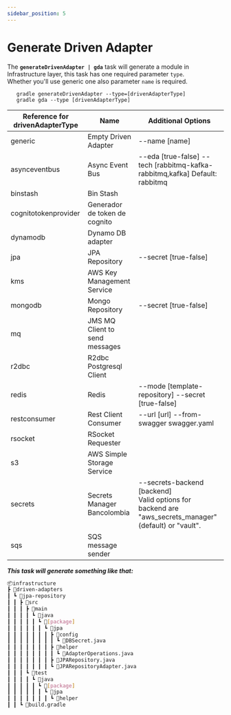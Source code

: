 ```yaml
---
sidebar_position: 5
---
```


# Generate Driven Adapter

The **`generateDrivenAdapter | gda`** task will generate a module in Infrastructure layer, this task has one required
parameter `type`.<br/>
Whether you'll use generic one also parameter `name` is required.

```shell
   gradle generateDrivenAdapter --type=[drivenAdapterType]
   gradle gda --type [drivenAdapterType]
   ```

| Reference for **drivenAdapterType** | Name                           | Additional Options                                                                                           |
|-------------------------------------|--------------------------------|--------------------------------------------------------------------------------------------------------------|
| generic                             | Empty Driven Adapter           | --name [name]                                                                                                |
| asynceventbus                       | Async Event Bus                | --eda [true-false] --tech [rabbitmq-kafka-rabbitmq,kafka] Default: rabbitmq                                  |
| binstash                            | Bin Stash                      |                                                                                                              |
| cognitotokenprovider                | Generador de token de cognito  |                                                                                                              |
| dynamodb                            | Dynamo DB adapter              |                                                                                                              |
| jpa                                 | JPA Repository                 | --secret [true-false]                                                                                        |
| kms                                 | AWS Key Management Service     |                                                                                                              |
| mongodb                             | Mongo Repository               | --secret [true-false]                                                                                        |
| mq                                  | JMS MQ Client to send messages |                                                                                                              |
| r2dbc                               | R2dbc Postgresql Client        |                                                                                                              |
| redis                               | Redis                          | --mode [template-repository] --secret [true-false]                                                           |
| restconsumer                        | Rest Client Consumer           | --url [url] --from-swagger swagger.yaml                                                                      |
| rsocket                             | RSocket Requester              |                                                                                                              |
| s3                                  | AWS Simple Storage Service     |                                                                                                              |
| secrets                             | Secrets Manager Bancolombia    | --secrets-backend [backend] <br/> Valid options for backend are "aws_secrets_manager" (default) or "vault".  |
| sqs                                 | SQS message sender             |                                                                                                              |

_**This task will generate something like that:**_

   ```bash
   📦infrastructure
   ┣ 📂driven-adapters
   ┃ ┗ 📂jpa-repository
   ┃ ┃ ┣ 📂src
   ┃ ┃ ┃ ┣ 📂main
   ┃ ┃ ┃ ┃ ┗ 📂java
   ┃ ┃ ┃ ┃ ┃ ┗ 📂[package]
   ┃ ┃ ┃ ┃ ┃ ┃ ┗ 📂jpa
   ┃ ┃ ┃ ┃ ┃ ┃ ┃ ┣ 📂config
   ┃ ┃ ┃ ┃ ┃ ┃ ┃ ┃ ┗ 📜DBSecret.java
   ┃ ┃ ┃ ┃ ┃ ┃ ┃ ┣ 📂helper
   ┃ ┃ ┃ ┃ ┃ ┃ ┃ ┃ ┗ 📜AdapterOperations.java
   ┃ ┃ ┃ ┃ ┃ ┃ ┃ ┣ 📜JPARepository.java
   ┃ ┃ ┃ ┃ ┃ ┃ ┃ ┗ 📜JPARepositoryAdapter.java
   ┃ ┃ ┃ ┗ 📂test
   ┃ ┃ ┃ ┃ ┗ 📂java
   ┃ ┃ ┃ ┃ ┃ ┗ 📂[package]
   ┃ ┃ ┃ ┃ ┃ ┃ ┗ 📂jpa
   ┃ ┃ ┃ ┃ ┃ ┃ ┃ ┗ 📂helper
   ┃ ┃ ┗ 📜build.gradle
   ```
